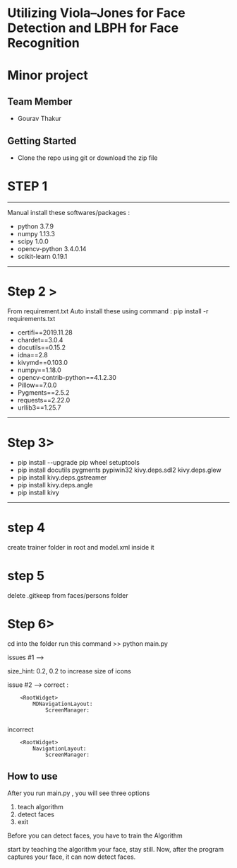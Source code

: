 # Utilizing Viola–Jones for Face Detection and LBPH for Face Recognition
# Minor project

## Team Member

* Gourav Thakur


## Getting Started

- Clone the repo using git or download the zip file

# STEP 1
----------------------------------------------------------------------

Manual install these softwares/packages : 
- python  3.7.9
- numpy	1.13.3	
- scipy	1.0.0	
- opencv-python	3.4.0.14
- scikit-learn	0.19.1

-----------------------------------------------------------------------

# Step 2 >
From requirement.txt Auto install these using command : pip install -r requirements.txt

- certifi==2019.11.28
- chardet==3.0.4
- docutils==0.15.2
- idna==2.8
- kivymd==0.103.0
- numpy==1.18.0
- opencv-contrib-python==4.1.2.30
- Pillow==7.0.0
- Pygments==2.5.2
- requests==2.22.0
- urllib3==1.25.7
-------------------------------------------------------------------------
# Step 3>

- pip install --upgrade pip wheel setuptools
- pip install docutils pygments pypiwin32 kivy.deps.sdl2 kivy.deps.glew
- pip install kivy.deps.gstreamer
- pip install kivy.deps.angle
- pip install kivy

-------------------------------------------------------------------------

# step 4
create trainer folder in root
and model.xml inside it

# step 5
delete .gitkeep from faces/persons folder

# Step 6>
cd into the folder
run this command >> python main.py


issues #1 -->

size_hint: 0.2, 0.2 to increase size of icons

issue #2 -->
correct : 
```
    <RootWidget>
        MDNavigationLayout:
            ScreenManager:
    
```

incorrect
```
    <RootWidget>
        NavigationLayout:
            ScreenManager:
```


## How to use

After you run main.py , you will see three options 
1. teach algorithm
2. detect faces
3. exit

Before you can detect faces, you have to train the Algorithm

start by teaching the algorithm your face, stay still.
Now, after the program captures your face, it can now detect faces.





